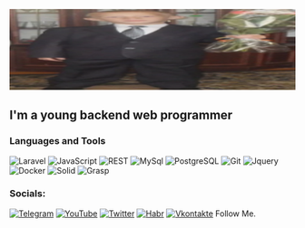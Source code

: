 [![Header](https://github.com/Wall4216/Wall4216/blob/main/assets/Wall.png)](https://vk.com/waall1642)

## I'm a young backend web programmer
### Languages and Tools
![Laravel](https://img.shields.io/badge/-Laravel-00a2e8?style=for-the-badge&logo=laravel&logoColor=6600ff)
![JavaScript](https://img.shields.io/badge/-JavaScript-blue?style=for-the-badge&logo=JavaScript&logoColor=orange)
![REST](https://img.shields.io/badge/-REST-yellow?style=for-the-badge&logo=REST&logoColor=blue)
![MySql](https://img.shields.io/badge/-MySql-green?style=for-the-badge&logo=Mysql&logoColor=white)
![PostgreSQL](https://img.shields.io/badge/-PostgreSQL-ffa420?style=for-the-badge&logo=PostgreSQL&logoColor=7cfc00)
![Git](https://img.shields.io/badge/-Git-953ba3?style=for-the-badge&logo=Git&logoColor=black)
![Jquery](https://img.shields.io/badge/-Jquery-c21010?style=for-the-badge&logo=Jquery&logoColor=12e319)
![Docker](https://img.shields.io/badge/-Docker-00a2e8?style=for-the-badge&logo=Docker&logoColor=4f0311)
![Solid](https://img.shields.io/badge/-Solid-020229?style=for-the-badge&logo=Solid&logoColor=10c242)
![Grasp](https://img.shields.io/badge/-Grasp-c3f205?style=for-the-badge&logo=Grasp&logoColor=ee05f2)

### Socials:
[![Telegram](https://img.shields.io/badge/-Telegram-090909?style=for-the-badge&logo=telegram&logoColor=27A0D9)](https://t.me/WALL1642)
[![YouTube](https://img.shields.io/badge/-YouTube-090909?style=for-the-badge&logo=YouTube&logoColor=FF0000)](https://www.youtube.com/channel/UCMt363QAcc0e_nc_oLCEh5g)
[![Twitter](https://img.shields.io/badge/-Twitter-090909?style=for-the-badge&logo=Twitter&logoColor=1C9DEB)](https://twitter.com/alexeyshpavda)
[![Habr](https://img.shields.io/badge/-Habr-090909?style=for-the-badge&logo=Habr&logoColor=1C9DEB)](https://habr.com/ru/users/Wall1642/)
[![Vkontakte](https://img.shields.io/badge/-Vkontakte-090909?style=for-the-badge&logo=Vk&logoColor=4F7DB3)](https://vk.com/Waall1642)
Follow Me.

